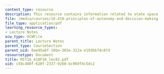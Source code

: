 ```yaml
---
content_type: resource
description: This resource contains information related to state space search.
file: /media/courses/16-410-principles-of-autonomy-and-decision-making-fall-2010/c58c480f620f23379260bc969f4c5dc2_MIT16_410F10_lec02.pdf
file_type: application/pdf
learning_resource_types:
- Lecture Notes
ocw_type: OCWFile
parent_title: Lecture Notes
parent_type: CourseSection
parent_uid: 6ae95a6f-16be-365e-312a-e193bb74c8fd
resourcetype: Document
title: MIT16_410F10_lec02.pdf
uid: c58c480f-620f-2337-9260-bc969f4c5dc2
---
```

